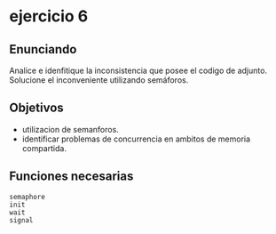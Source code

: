 # ejercicio 6

## Enunciando

Analice e idenfitique la inconsistencia que posee el codigo de adjunto. Solucione el inconveniente utilizando semáforos. 

## Objetivos

- utilizacion de semanforos.
- identificar problemas de concurrencia en ambitos de memoria compartida.

## Funciones necesarias

    semaphore
    init
    wait
    signal